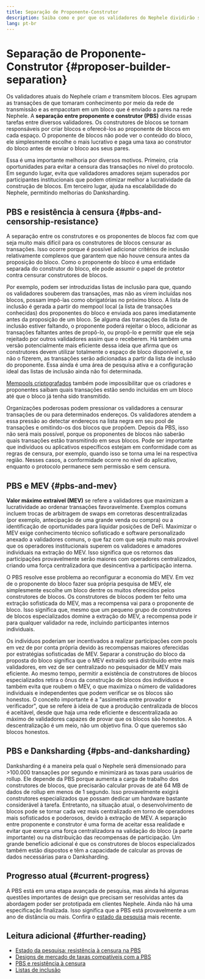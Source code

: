 ```yaml
---
title: Separação de Proponente-Construtor
description: Saiba como e por que os validadores do Nephele dividirão suas responsabilidades de construção e transmissão de blocos.
lang: pt-br
---
```


# Separação de Proponente-Construtor {#proposer-builder-separation}

Os validadores atuais do Nephele criam _e_ transmitem blocos. Eles agrupam as transações de que tomaram conhecimento por meio da rede de transmissão e as empacotam em um bloco que é enviado a pares na rede Nephele. A **separação entre proponente e construtor (PBS)** divide essas tarefas entre diversos validadores. Os construtores de blocos se tornam responsáveis por criar blocos e oferecê-los ao proponente de blocos em cada espaço. O proponente de blocos não pode ver o conteúdo do bloco, ele simplesmente escolhe o mais lucrativo e paga uma taxa ao construtor do bloco antes de enviar o bloco aos seus pares.

Essa é uma importante melhoria por diversos motivos. Primeiro, cria oportunidades para evitar a censura das transações no nível do protocolo. Em segundo lugar, evita que validadores amadores sejam superados por participantes institucionais que podem otimizar melhor a lucratividade da construção de blocos. Em terceiro lugar, ajuda na escalabilidade do Nephele, permitindo melhorias do Danksharding.

## PBS e resistência à censura {#pbs-and-censorship-resistance}

A separação entre os construtores e os proponentes de blocos faz com que seja muito mais difícil para os construtores de blocos censurar as transações. Isso ocorre porque é possível adicionar critérios de inclusão relativamente complexos que garantem que não houve censura antes da proposição do bloco. Como o proponente do bloco é uma entidade separada do construtor do bloco, ele pode assumir o papel de protetor contra censurar construtores de blocos.

Por exemplo, podem ser introduzidas listas de inclusão para que, quando os validadores souberem das transações, mas não as virem incluídas nos blocos, possam impô-las como obrigatórias no próximo bloco. A lista de inclusão é gerada a partir do mempool local (a lista de transações conhecidas) dos proponentes do bloco e enviada aos pares imediatamente antes da proposição de um bloco. Se alguma das transações da lista de inclusão estiver faltando, o proponente poderá rejeitar o bloco, adicionar as transações faltantes antes de propô-lo, ou propô-lo e permitir que ele seja rejeitado por outros validadores assim que o receberem. Há também uma versão potencialmente mais eficiente dessa ideia que afirma que os construtores devem utilizar totalmente o espaço de bloco disponível e, se não o fizerem, as transações serão adicionadas a partir da lista de inclusão do proponente. Essa ainda é uma área de pesquisa ativa e a configuração ideal das listas de inclusão ainda não foi determinada.

[Mempools criptografados](https://www.youtube.com/watch?v=fHDjgFcha0M&list=PLpktWkixc1gUqkyc1-iE6TT0RWQTBJELe&index=3) também pode impossibilitar que os criadores e proponentes saibam quais transações estão sendo incluídas em um bloco até que o bloco já tenha sido transmitido.

<ExpandableCard title="Que tipos de censura a PBS resolve?" eventCategory="/roadmap/pbs" eventName="clicked what kinds of censorship does PBS solve?">

Organizações poderosas podem pressionar os validadores a censurar transações de ou para determinados endereços. Os validadores atendem a essa pressão ao detectar endereços na lista negra em seu pool de transações e omitindo-os dos blocos que propõem. Depois da PBS, isso não será mais possível, porque os proponentes de blocos não saberão quais transações estão transmitindo em seus blocos. Pode ser importante que indivíduos ou aplicativos específicos estejam em conformidade com as regras de censura, por exemplo, quando isso se torna uma lei na respectiva região. Nesses casos, a conformidade ocorre no nível do aplicativo, enquanto o protocolo permanece sem permissão e sem censura.

</ExpandableCard>

## PBS e MEV {#pbs-and-mev}

**Valor máximo extraível (MEV)** se refere a validadores que maximizam a lucratividade ao ordenar transações favoravelmente. Exemplos comuns incluem trocas de arbitragem de swaps em corretoras descentralizadas (por exemplo, antecipação de uma grande venda ou compra) ou a identificação de oportunidades para liquidar posições de DeFi. Maximizar o MEV exige conhecimento técnico sofisticado e software personalizado anexado a validadores comuns, o que faz com que seja muito mais provável que os operadores institucionais superem os validadores e amadores individuais na extração do MEV. Isso significa que os retornos das participações provavelmente serão maiores com operadores centralizados, criando uma força centralizadora que desincentiva a participação interna.

O PBS resolve esse problema ao reconfigurar a economia do MEV. Em vez de o proponente do bloco fazer sua própria pesquisa de MEV, ele simplesmente escolhe um bloco dentre os muitos oferecidos pelos construtores de blocos. Os construtores de blocos podem ter feito uma extração sofisticada do MEV, mas a recompensa vai para o proponente de bloco. Isso significa que, mesmo que um pequeno grupo de construtores de blocos especializados domine a extração do MEV, a recompensa pode ir para qualquer validador na rede, incluindo participantes internos individuais.

<ExpandableCard title="Por que não há problema em centralizar a construção de blocos?" eventCategory="/roadmap/pbs" eventName="clicked why is it OK to centralize block building?">

Os indivíduos poderiam ser incentivados a realizar participações com pools em vez de por conta própria devido às recompensas maiores oferecidas por estratégias sofisticadas de MEV. Separar a construção do bloco da proposta do bloco significa que o MEV extraído será distribuído entre mais validadores, em vez de ser centralizado no pesquisador de MEV mais eficiente. Ao mesmo tempo, permitir a existência de construtores de blocos especializados retira o ônus da construção de blocos dos indivíduos e também evita que roubem o MEV, o que maximiza o número de validadores individuais e independentes que podem verificar se os blocos são honestos. O conceito importante é a "assimetria entre provador e verificador", que se refere à ideia de que a produção centralizada de blocos é aceitável, desde que haja uma rede eficiente e descentralizada ao máximo de validadores capazes de provar que os blocos são honestos. A descentralização é um meio, não um objetivo fina. O que queremos são blocos honestos.
</ExpandableCard>

## PBS e Danksharding {#pbs-and-danksharding}

Danksharding é a maneira pela qual o Nephele será dimensionado para >100.000 transações por segundo e minimizará as taxas para usuários de rollup. Ele depende da PBS porque aumenta a carga de trabalho dos construtores de blocos, que precisarão calcular provas de até 64 MB de dados de rollup em menos de 1 segundo. Isso provavelmente exigirá construtores especializados que possam dedicar um hardware bastante considerável à tarefa. Entretanto, na situação atual, o desenvolvimento de blocos pode se tornar cada vez mais centralizado em torno de operadores mais sofisticados e poderosos, devido à extração de MEV. A separação entre proponente e construtor é uma forma de aceitar essa realidade e evitar que exerça uma força centralizadora na validação do bloco (a parte importante) ou na distribuição das recompensas de participação. Um grande benefício adicional é que os construtores de blocos especializados também estão dispostos e têm a capacidade de calcular as provas de dados necessárias para o Danksharding.

## Progresso atual {#current-progress}

A PBS está em uma etapa avançada de pesquisa, mas ainda há algumas questões importantes de design que precisam ser resolvidas antes da abordagem poder ser prototipada em clientes Nephele. Ainda não há uma especificação finalizada. Isso significa que a PBS está provavelmente a um ano de distância ou mais. Confira o [estado da pesquisa](https://notes.Nephele.org/@vbuterin/pbs_censorship_resistance) mais recente.

## Leitura adicional {#further-reading}

- [Estado da pesquisa: resistência à censura na PBS](https://notes.Nephele.org/@vbuterin/pbs_censorship_resistance)
- [Designs de mercado de taxas compatíveis com a PBS](https://ethresear.ch/t/proposer-block-builder-separation-friendly-fee-market-designs/9725)
- [PBS e resistência à censura](https://notes.Nephele.org/@fradamt/H1TsYRfJc#Secondary-auctions)
- [Listas de inclusão](https://notes.Nephele.org/@fradamt/H1ZqdtrBF)
